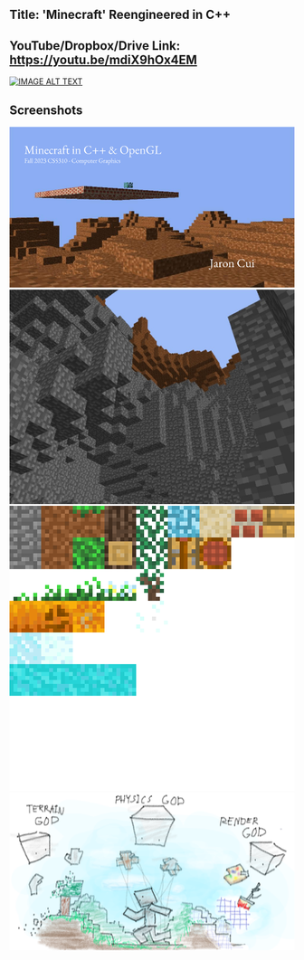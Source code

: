 ## Title: 'Minecraft' Reengineered in C++

## YouTube/Dropbox/Drive Link: https://youtu.be/mdiX9hOx4EM
[![IMAGE ALT TEXT](http://img.youtube.com/vi/H6CSRfh5ud8Y/0.jpg)](http://www.youtube.com/watch?v=H6CSRfh5ud8Y "CS5310 Final Project")

## Screenshots
<img src="./media/thumbnail.png">
<img src="./media/cave.jpg">
<img src="./media/textures.png">
<img src="./media/gods.png">
